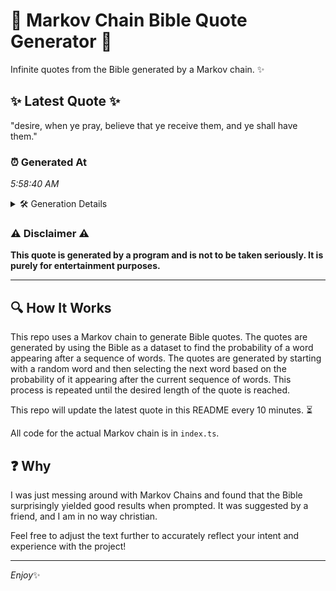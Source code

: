 # 📖 Markov Chain Bible Quote Generator 📖

Infinite quotes from the Bible generated by a Markov chain. ✨

## ✨ Latest Quote ✨
"desire, when ye pray, believe that ye receive them, and ye shall have them."

### ⏰ Generated At
*5:58:40 AM*

<details>
    <summary>🛠️ Generation Details</summary>
    <p>
        <strong>🌱 Seed:</strong> desire,<br>
        <strong>🔄 Iterations:</strong> 13<br>
        <strong>📜 Context History:</strong><br>[ desire, ]: when<br>[ desire,, when ]: ye<br>[ desire,, when, ye ]: pray,<br>[ desire,, when, ye, pray, ]: believe<br>[ desire,, when, ye, pray,, believe ]: that<br>[ desire,, when, ye, pray,, believe, that ]: ye<br>[ when, ye, pray,, believe, that, ye ]: receive<br>[ ye, pray,, believe, that, ye, receive ]: them,<br>[ pray,, believe, that, ye, receive, them, ]: and<br>[ believe, that, ye, receive, them,, and ]: ye<br>[ that, ye, receive, them,, and, ye ]: shall<br>[ ye, receive, them,, and, ye, shall ]: have<br>[ receive, them,, and, ye, shall, have ]: them.<br>
    </p>
</details>

### ⚠️ Disclaimer ⚠️
**This quote is generated by a program and is not to be taken seriously. It is purely for entertainment purposes.**

---

## 🔍 How It Works

This repo uses a Markov chain to generate Bible quotes. The quotes are generated by using the Bible as a dataset to find the probability of a word appearing after a sequence of words. The quotes are generated by starting with a random word and then selecting the next word based on the probability of it appearing after the current sequence of words. This process is repeated until the desired length of the quote is reached.

This repo will update the latest quote in this README every 10 minutes. ⏳

All code for the actual Markov chain is in `index.ts`.

## ❓ Why

I was just messing around with Markov Chains and found that the Bible surprisingly yielded good results when prompted. 
It was suggested by a friend, and I am in no way christian.

Feel free to adjust the text further to accurately reflect your intent and experience with the project!

---

*Enjoy*✨
